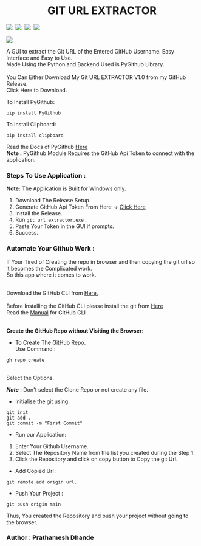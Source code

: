 <h1 align="center"> GIT URL EXTRACTOR </h1>

![](https://img.shields.io/badge/Python%20-3.9-red%20?style=flat-square&logo=python)&nbsp;
![](https://img.shields.io/badge/IDE%20-Vs_Code-green%20?style=flat-square&logo=vscode)&nbsp;
![](https://img.shields.io/badge/API%20-Github-blue%20?style=flat-square&logo=github)&nbsp;
![](https://img.shields.io/badge/GUI%20-Tkinter-brown%20?style=flat-square&logo=python)
</br>

![](https://img.shields.io/badge/MADE_WITH_♥️%20-Python-f02b79%20?style=for-the-badge&logo=python&labelColor=ccff00&color=ccff00&logoColor=black)

A GUI to extract the Git URL of the Entered GitHub Username. Easy Interface and Easy to Use.</br>
Made Using the Python and Backend Used is PyGithub Library.</br></br>
You Can Either Download My Git URL EXTRACTOR V1.0 from my GitHub Release. </br>Click Here to Download.</br>

To Install PyGithub:</br>
```
pip install PyGithub
```

To Install Clipboard: </br>
```
pip install clipboard
```

Read the Docs of PyGithub <a href="https://pygithub.readthedocs.io/en/latest/introduction.html"> Here</a>
</br>
**Note :** PyGithub Module Requires the GitHub Api Token to connect with the application.</br>


### Steps To Use Application :
**Note:** The Application is Built for Windows only.

1. Download The Release Setup.
2. Generate GitHub Api Token From Here -> <a href="https://www.google.com/url?sa=t&source=web&rct=j&url=https://github.com/settings/tokens&ved=2ahUKEwiFi6my3Kf6AhXRDKYKHaWKCAsQFnoECBcQAQ&usg=AOvVaw1aAJGUMBmPGH7oCTvgDvQv">Click Here</a>
3. Install the Release.
4. Run `git url extractor.exe` .
5. Paste Your Token in the GUI if prompts.
6. Success.

### Automate Your Github Work :

If Your Tired of Creating the repo in browser and then copying the git url so it becomes the Complicated work.</br>
So this app where it comes to work.</br>

</br>
Download the GitHub CLI from <a href="https://github.com/cli/cli/releases/"> Here.</a></br></br>
Before Installing the GitHub CLI please install the git from <a href="https://git-scm.com/downloads"> Here</a></br>
Read the <a href="https://cli.github.com/manual/index">Manual</a> for GitHub CLI</br>

</br>

**Create the GitHub Repo without Visiting the Browser**:</br>

- To Create The GitHub Repo.</br>
Use Command : 
```
gh repo create
```
</br>
Select the Options.</br>

***Note*** : Don't select the Clone Repo or not create any file.</br>

- Initialise the git using.</br>

```
git init
git add .
git commit -m "First Commit"
```

- Run our Application:</br>

1. Enter Your Github Username.
2. Select The Repository Name from the list you created during the Step 1.
3. Click the Repository and click on copy button to Copy the git Url.

- Add Copied Url :</br>

```
git remote add origin url.
```

- Push Your Project :</br>

```
git push origin main 
```

Thus, You created the Repository and push your project without going to the browser.</br>

### Author : Prathamesh Dhande